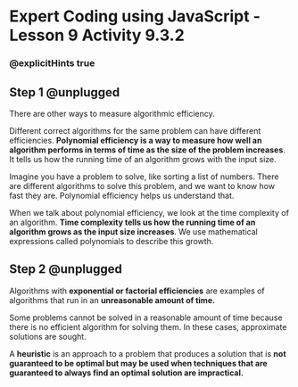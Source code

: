 # Expert Coding using JavaScript - Lesson 9 Activity 9.3.2
### @explicitHints true

## Step 1 @unplugged
There are other ways to measure algorithmic efficiency. 

 Different correct algorithms for the same problem can have different efficiencies. 
  **Polynomial efficiency is a way to measure how well an algorithm performs in terms of time as the size of the problem increases**. It tells us how the running time of an algorithm grows with the input size.

Imagine you have a problem to solve, like sorting a list of numbers. There are different algorithms to solve this problem, and we want to know how fast they are. Polynomial efficiency helps us understand that.

When we talk about polynomial efficiency, we look at the time complexity of an algorithm. **Time complexity tells us how the running time of an algorithm grows as the input size increases**. We use mathematical expressions called polynomials to describe this growth.

## Step 2 @unplugged

Algorithms with **exponential or factorial efficiencies** are examples of algorithms that run in an **unreasonable amount of time.**

   Some problems cannot be solved in a reasonable amount of time because there is no efficient algorithm for solving them. In these cases, approximate solutions are sought. 
   
   A **heuristic** is an approach to a problem that produces a solution that is **not guaranteed to be optimal but may be used when techniques that are guaranteed to always find an optimal solution are impractical.**
   